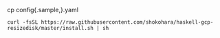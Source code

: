 cp config{.sample,}.yaml

`curl -fsSL https://raw.githubusercontent.com/shokohara/haskell-gcp-resizedisk/master/install.sh | sh`
